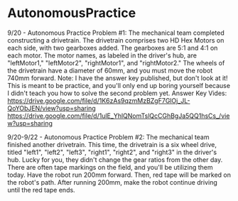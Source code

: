 # AutonomousPractice
9/20 - Autonomous Practice Problem #1:
The mechanical team completed constructing a drivetrain. The drivetrain comprises two HD Hex Motors on each side, with two gearboxes added. The gearboxes are 5:1 and 4:1 on each motor. The motor names, as labeled in the driver's hub, are "leftMotor1," "leftMotor2", "rightMotor1", and "rightMotor2." The wheels of the drivetrain have a diameter of 60mm, and you must move the robot 740mm forward.
Note: I have the answer key published, but don't look at it! This is meant to be practice, and you'll only end up boring yourself because I didn't teach you how to solve the second problem yet.
Answer Key Vides: https://drive.google.com/file/d/1K6zAs9qzmMzBZgF7GlOj_JL-QoYObJEN/view?usp=sharing
https://drive.google.com/file/d/1ulE_YhlQNomTslQcCGhBgJa5QQ1hsCs_/view?usp=sharing

9/20-9/22 - Autonomous Practice Problem #2:
The mechanical team finished another drivetrain. This time, the drivetrain is a six wheel drive, titled "left1", "left2", "left3", "right1", "right2", and "right3" in the driver's hub. Lucky for you, they didn't change the gear ratios from the other day. There are often tape markings on the field, and you'll be utilizing them today. Have the robot run 200mm forward. Then, red tape will be marked on the robot's path. After running 200mm, make the robot continue driving until the red tape ends. 

